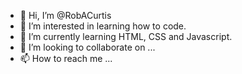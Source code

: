 - 👋 Hi, I’m @RobACurtis
- 👀 I’m interested in learning how to code.
- 🌱 I’m currently learning HTML, CSS and Javascript.
- 💞️ I’m looking to collaborate on ...
- 📫 How to reach me ...

<!---
RobACurtis/RobACurtis is a ✨ special ✨ repository because its `README.md` (this file) appears on your GitHub profile.
You can click the Preview link to take a look at your changes.
--->
